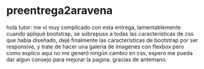 # preentrega2aravena

hola tutor: me vi muy complicado con esta entrega, lamentablemente cuando apliqué bootstrap, se sobrepuso a todas las caracteristicas de css que habia diseñado, 
dejé finalmente las caracteristicas de bootstrap por ser responsive, y trate de hacer una galeria de imagenes con flexbox pero como explico aqui no me generó ningún 
cambio en css, espero me pueda dar algun consejo para mejorar la pagina.
gracias de antemano.
